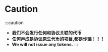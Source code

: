 
# Caution

:::caution
- **我们不会发行任何和协议关联的代币**
- **任何声成是协议原生代币的项目,都是诈骗！！！**
- **We will not issue any tokens.**
:::